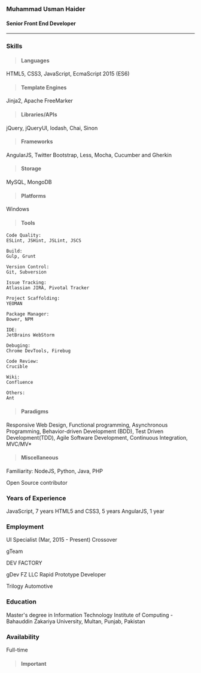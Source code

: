 ### Muhammad Usman Haider 
#### Senior Front End Developer
---

### Skills ###

> #### Languages ####

HTML5, CSS3, JavaScript, EcmaScript 2015 (ES6)

> #### Template Engines ####

Jinja2, Apache FreeMarker

> #### Libraries/APIs ####

jQuery, jQueryUI, lodash, Chai, Sinon

> #### Frameworks ####

AngularJS, Twitter Bootstrap, Less, Mocha, Cucumber and Gherkin

> #### Storage ####

MySQL, MongoDB
 
> #### Platforms ####

Windows

> #### Tools ####

    Code Quality:
    ESLint, JSHint, JSLint, JSCS
    
    Build:
    Gulp, Grunt
    
    Version Control:
    Git, Subversion
    
    Issue Tracking:
    Atlassian JIRA, Pivotal Tracker
    
    Project Scaffolding:
    YEOMAN
    
    Package Manager:
    Bower, NPM
    
    IDE:
    JetBrains WebStorm
    
    Debuging:
    Chrome DevTools, Firebug
    
    Code Review:
    Crucible
    
    Wiki:
    Confluence
    
    Others:
    Ant


> #### Paradigms ####

Responsive Web Design, Functional programming, Asynchronous Programming, Behavior-driven Development (BDD), Test Driven Development(TDD), Agile Software Development, Continuous Integration, MVC/MV*

> #### Miscellaneous ####

Familiarity:
NodeJS, Python, Java, PHP

Open Source contributor

### Years of Experience ###

JavaScript, 7 years
HTML5 and CSS3, 5 years 
AngularJS, 1 year

### Employment ###
UI Specialist (Mar, 2015 - Present) 
Crossover

gTeam

DEV FACTORY

gDev FZ LLC
Rapid Prototype Developer

Trilogy Automotive

### Education ###

Master's degree in Information Technology
Institute of Computing - Bahauddin Zakariya University, Multan, Punjab, Pakistan

### Availability ###
Full-time


> #### Important ####